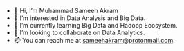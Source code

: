 - 👋 Hi, I’m Muhammad Sameeh Akram 
- 👀 I’m interested in Data Analysis and Big Data.
- 🌱 I’m currently learning Big Data and Hadoop Ecosystem.
- 💞️ I’m looking to collaborate on Data Analytics. 
- 📫 You can reach me at sameehakram@protonmail.com.

<!---
sameehakram/sameehakram is a ✨ special ✨ repository because its `README.md` (this file) appears on your GitHub profile.
You can click the Preview link to take a look at your changes.
--->
